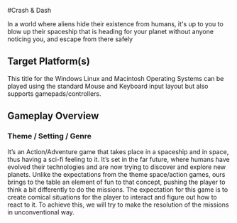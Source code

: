 #Crash & Dash

In a world where aliens hide their existence from humans, it's up to you to blow up their spaceship that is heading for your planet without anyone noticing you, and escape from there safely


## Target Platform(s)

This title for the Windows Linux and Macintosh Operating Systems can be played using the standard Mouse and Keyboard input layout but also supports gamepads/controllers.

## Gameplay Overview
### Theme / Setting / Genre

It’s an Action/Adventure game that takes place in a spaceship and in space, thus having a sci-fi feeling to it. It’s set in the far future, where humans have evolved their technologies and are now trying to discover and explore new planets. Unlike the expectations from the theme space/action games, ours brings to the table an element of fun to that concept, pushing the player to think a bit differently to do the missions. The expectation for this game is to create comical situations for the player to interact and figure out how to react to it. To achieve this, we will try to make the resolution of the missions in unconventional way.
